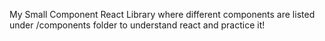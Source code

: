 My Small Component React Library where different components are listed under /components folder to understand react and practice it!
